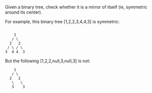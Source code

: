 Given a binary tree, check whether it is a mirror of itself (ie, symmetric around its center).

For example, this binary tree [1,2,2,3,4,4,3] is symmetric:
```

    1
   / \
  2   2
 / \ / \
3  4 4  3

```
But the following [1,2,2,null,3,null,3] is not:

```
    1
   / \
  2   2
   \   \
   3    3
  
```
